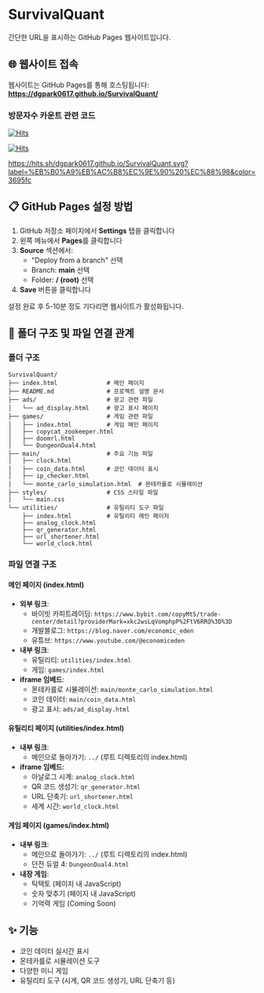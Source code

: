 # SurvivalQuant

간단한 URL을 표시하는 GitHub Pages 웹사이트입니다.

## 🌐 웹사이트 접속

웹사이트는 GitHub Pages를 통해 호스팅됩니다:
**https://dgpark0617.github.io/SurvivalQuant/**

### 방문자수 카운트 관련 코드
[![Hits](https://hits.sh/dgpark0617.github.io/SurvivalQuant.svg?label=%EB%B0%A9%EB%AC%B8%EC%9E%90%20%EC%88%98&color=3695fc)](https://hits.sh/dgpark0617.github.io/SurvivalQuant/)


<a href="https://hits.sh/dgpark0617.github.io/SurvivalQuant/"><img alt="Hits" src="https://hits.sh/dgpark0617.github.io/SurvivalQuant.svg?label=%EB%B0%A9%EB%AC%B8%EC%9E%90%20%EC%88%98&color=3695fc"/></a>

https://hits.sh/dgpark0617.github.io/SurvivalQuant.svg?label=%EB%B0%A9%EB%AC%B8%EC%9E%90%20%EC%88%98&color=3695fc


## 📋 GitHub Pages 설정 방법

1. GitHub 저장소 페이지에서 **Settings** 탭을 클릭합니다
2. 왼쪽 메뉴에서 **Pages**를 클릭합니다
3. **Source** 섹션에서:
   - "Deploy from a branch" 선택
   - Branch: **main** 선택
   - Folder: **/ (root)** 선택
4. **Save** 버튼을 클릭합니다

설정 완료 후 5-10분 정도 기다리면 웹사이트가 활성화됩니다.

## 📁 폴더 구조 및 파일 연결 관계

### 폴더 구조
```
SurvivalQuant/
├── index.html              # 메인 페이지
├── README.md               # 프로젝트 설명 문서
├── ads/                    # 광고 관련 파일
│   └── ad_display.html     # 광고 표시 페이지
├── games/                  # 게임 관련 파일
│   ├── index.html          # 게임 메인 페이지
│   ├── copycat_zookeeper.html
│   ├── doomrl.html
│   └── DungeonDual4.html
├── main/                   # 주요 기능 파일
│   ├── clock.html
│   ├── coin_data.html      # 코인 데이터 표시
│   ├── ip_checker.html
│   └── monte_carlo_simulation.html  # 몬테카를로 시뮬레이션
├── styles/                 # CSS 스타일 파일
│   └── main.css
└── utilities/              # 유틸리티 도구 파일
    ├── index.html          # 유틸리티 메인 페이지
    ├── analog_clock.html
    ├── qr_generator.html
    ├── url_shortener.html
    └── world_clock.html
```

### 파일 연결 구조

#### 메인 페이지 (index.html)
- **외부 링크**:
  - 바이빗 카피트레이딩: `https://www.bybit.com/copyMt5/trade-center/detail?providerMark=xkc2wsLqVomphpP%2FtV6RRQ%3D%3D`
  - 개발블로그: `https://blog.naver.com/economic_eden`
  - 유튜브: `https://www.youtube.com/@economiceden`
- **내부 링크**:
  - 유틸리티: `utilities/index.html`
  - 게임: `games/index.html`
- **iframe 임베드**:
  - 몬테카를로 시뮬레이션: `main/monte_carlo_simulation.html`
  - 코인 데이터: `main/coin_data.html`
  - 광고 표시: `ads/ad_display.html`

#### 유틸리티 페이지 (utilities/index.html)
- **내부 링크**:
  - 메인으로 돌아가기: `../` (루트 디렉토리의 index.html)
- **iframe 임베드**:
  - 아날로그 시계: `analog_clock.html`
  - QR 코드 생성기: `qr_generator.html`
  - URL 단축기: `url_shortener.html`
  - 세계 시간: `world_clock.html`

#### 게임 페이지 (games/index.html)
- **내부 링크**:
  - 메인으로 돌아가기: `../` (루트 디렉토리의 index.html)
  - 던전 듀얼 4: `DungeonDual4.html`
- **내장 게임**:
  - 틱택토 (페이지 내 JavaScript)
  - 숫자 맞추기 (페이지 내 JavaScript)
  - 기억력 게임 (Coming Soon)

## ✨ 기능
- 코인 데이터 실시간 표시
- 몬테카를로 시뮬레이션 도구
- 다양한 미니 게임
- 유틸리티 도구 (시계, QR 코드 생성기, URL 단축기 등)
